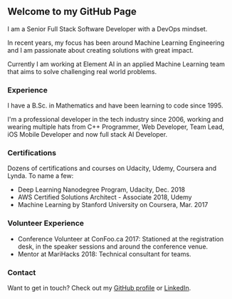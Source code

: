 ## Welcome to my GitHub Page
I am a Senior Full Stack Software Developer with a DevOps mindset.

In recent years, my focus has been around Machine Learning Engineering and I am passionate about creating solutions with great impact.

Currently I am working at Element AI in an applied Machine Learning team that aims to solve challenging real world problems.

### Experience
I have a B.Sc. in Mathematics and have been learning to code since 1995.

I'm a professional developer in the tech industry since 2006, working and wearing multiple hats from C++ Programmer, Web Developer, Team Lead, iOS Mobile Developer and now full stack AI Developer.

### Certifications
Dozens of certifications and courses on Udacity, Udemy, Coursera and Lynda.
To name a few:
- Deep Learning Nanodegree Program, Udacity, Dec. 2018
- AWS Certified Solutions Architect - Associate 2018, Udemy
- Machine Learning by Stanford University on Coursera, Mar. 2017

### Volunteer Experience
- Conference Volunteer at ConFoo.ca 2017: Stationed at the registration desk, in the speaker sessions and around the conference venue. 
- Mentor at MariHacks 2018: Technical consultant for teams. 

### Contact
Want to get in touch? Check out my [GitHub profile](https://github.com/elenab/) or [LinkedIn](https://www.linkedin.com/in/elenabusila/).
